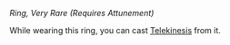 _Ring, Very Rare (Requires Attunement)_

While wearing this ring, you can cast [Telekinesis](https://www.dndbeyond.com/spells/2619157-telekinesis) from it.
